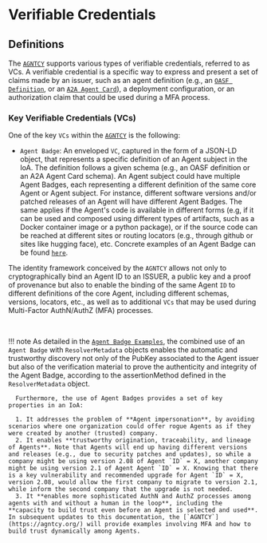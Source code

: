 # Verifiable Credentials

## Definitions

The [`AGNTCY`](https://agntcy.org/) supports various types of verifiable credentials, referred to as VCs. A verifiable credential is a specific way to express and present a set of claims made by an issuer, such as an agent definition (e.g., an [`OASF Definition`](https://schema.oasf.agntcy.org/objects/agent), or an [`A2A Agent Card`](https://github.com/google/A2A/blob/main/specification/json/a2a.json#AgentCard)), a deployment configuration, or an authorization claim that could be used during a MFA process.

### Key Verifiable Credentials (VCs)

One of the key `VCs` within the [`AGNTCY`](https://agntcy.org/) is the following:

- `Agent Badge`: An enveloped `VC`, captured in the form of a JSON-LD object, that represents a specific definition of an Agent subject in the IoA. The definition follows a given schema (e.g., an OASF definition or an A2A Agent Card schema). An Agent subject could have multiple Agent Badges, each representing a different definition of the same core Agent or Agent subject. For instance, different software versions and/or patched releases of an Agent will have different Agent Badges. The same applies if the Agent's code is available in different forms (e.g, if it can be used and composed using different types of artifacts, such as a Docker container image or a python package), or if the source code can be reached at different sites or routing locators (e.g., through github or sites like hugging face), etc. Concrete examples of an Agent Badge can be found [`here`](https://spec.identity.agntcy.org/docs/vc/agent-badge).

<!---
- `Agent Passport`: An enveloped `VC`, captured in the form of a JSON-LD object, that represents an Agent subject in the IoA. While an Agent subject could have "n" different Agent Badges or definitions, it will be associated to one "Agent Passport", which in turn will be associated to single Agent `ID`. Hence, there is:

  - An n:1 relationship between Agent Badges and an Agent Passport
  - A 1:1 relationship between an Agent Passport and an Agent `ID`
  - A common element that binds Agent Badges and an Agent Passport, which is the same Agent `ID`.

More specifically, the role of the "Agent Passport" is to cryptographically bind an Agent ID to an ISSUER, a public key and a proof of provenance, while the role of the Agent Badges is to enable the binding of the same Agent `ID` to different definitions of the core Agent, including different schemas, versions, locators, etc., as well as to additional `VCs` that may be used during Multi-Factor AuthN/AuthZ (MFA) processes. A concrete example of an Agent Passport can be found [`here`](../vc/agent-passport.md).

-->

The identity framework conceived by the `AGNTCY` allows not only to cryptographically bind an Agent ID to an ISSUER, a public key and a proof of provenance but also to enable the binding of the same Agent `ID` to different definitions of the core Agent, including different schemas, versions, locators, etc., as well as to additional `VCs` that may be used during Multi-Factor AuthN/AuthZ (MFA) processes.

<br />

!!! note
    As detailed in the [`Agent Badge Examples`](https://spec.identity.agntcy.org/docs/vc/agent-badge), the combined use of an `Agent Badge` with `ResolverMetadata` objects enables the automatic and trustworthy discovery not only of the PubKey associated to the Agent issuer but also of the verification material to prove the authenticity and integrity of the Agent Badge, according to the assertionMethod defined in the `ResolverMetadata` object.

      Furthermore, the use of Agent Badges provides a set of key properties in an IoA:

      1. It addresses the problem of **Agent impersonation**, by avoiding scenarios where one organization could offer rogue Agents as if they were created by another (trusted) company.
      2. It enables **trustworthy origination, traceability, and lineage of Agents**. Note that Agents will end up having different versions and releases (e.g., due to security patches and updates), so while a company might be using version 2.08 of Agent `ID` = X, another company might be using version 2.1 of Agent Agent `ID` = X. Knowing that there is a key vulnerability and recommended upgrade for Agent `ID` = X, version 2.08, would allow the first company to migrate to version 2.1, while inform the second company that the upgrade is not needed.
      3. It **enables more sophisticated AuthN and AuthZ processes among agents with and without a human in the loop**, including the **capacity to build trust even before an Agent is selected and used**. In subsequent updates to this documentation, the [`AGNTCY`](https://agntcy.org/) will provide examples involving MFA and how to build trust dynamically among Agents.
